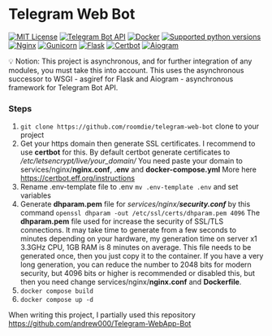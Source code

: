 # Telegram Web Bot
[![MIT License](https://img.shields.io/badge/License-MIT-yellow?style=flat-square)](https://opensource.org/licenses/MIT)
[![Telegram Bot API](https://img.shields.io/badge/Telegram%20Bot%20API-6.4-blue.svg?style=flat-square&logo=telegram)](https://core.telegram.org/bots/api)
[![Docker](https://img.shields.io/badge/Docker-3.8-blue?style=flat-square&logo=docker)](https://www.docker.com/)
[![Supported python versions](https://img.shields.io/badge/Python-3.10-blue?style=flat-square&logo=python)](https://www.python.org/)
[![Nginx](https://img.shields.io/badge/Nginx-1.22.1-brightgreen?style=flat-square&logo=nginx)](https://nginx.org/en/download.html)
[![Gunicorn](https://img.shields.io/badge/Gunicorn-20.1.0-brightgreen?style=flat-square&logo=gunicorn)](https://gunicorn.org/)
[![Flask](https://img.shields.io/badge/Flask-2.2.2-ff69b4?style=flat-square&logo=flask)](https://flask.palletsprojects.com/en/2.2.x/)
[![Certbot](https://img.shields.io/badge/Certbot-2.2.0-orange?style=flat-square&logo=letsencrypt)](https://certbot.eff.org/)
[![Aiogram](https://img.shields.io/badge/Aiogram-2.20-blue?style=flat-square)](https://docs.aiogram.dev/en/latest/)

💡 Notion: This project is asynchronous, and for further integration of any modules, you must take this into account.
This uses the asynchronous successor to WSGI - asgiref for Flask and Aiogram - asynchronous framework for Telegram Bot API.
### Steps


1) `git clone https://github.com/roomdie/telegram-web-bot` clone to your project
2) Get your https domain then generate SSL certificates. I recommend to use **certbot** for this.
By default certbot generate certificates to _/etc/letsencrypt/live/your_domain/_  You need paste your domain to services/nginx/**nginx.conf**, **.env** and **docker-compose.yml** 
    More here https://certbot.eff.org/instructions
3) Rename .env-template file to .env `mv .env-template .env` and set variables
4) Generate **dhparam.pem** file for _services/nginx/**security.conf**_ by this command `openssl dhparam -out /etc/ssl/certs/dhparam.pem 4096`
The **dhparam.pem** file used for increase the security of SSL/TLS connections. It may take time to generate from a few seconds to minutes depending on your hardware, my generation time on server x1 3.3GHz CPU, 1GB RAM is 8 minutes on average. This file needs to be generated once, then you just copy it to the container. 
If you have a very long generation, you can reduce the number to 2048 bits for modern security, but 4096 bits or higher is recommended or disabled this, but then you need change services/nginx/**nginx.conf** and **Dockerfile**.
5) `docker compose build`
6) `docker compose up -d`

When writing this project, I partially used this repository https://github.com/andrew000/Telegram-WebApp-Bot


